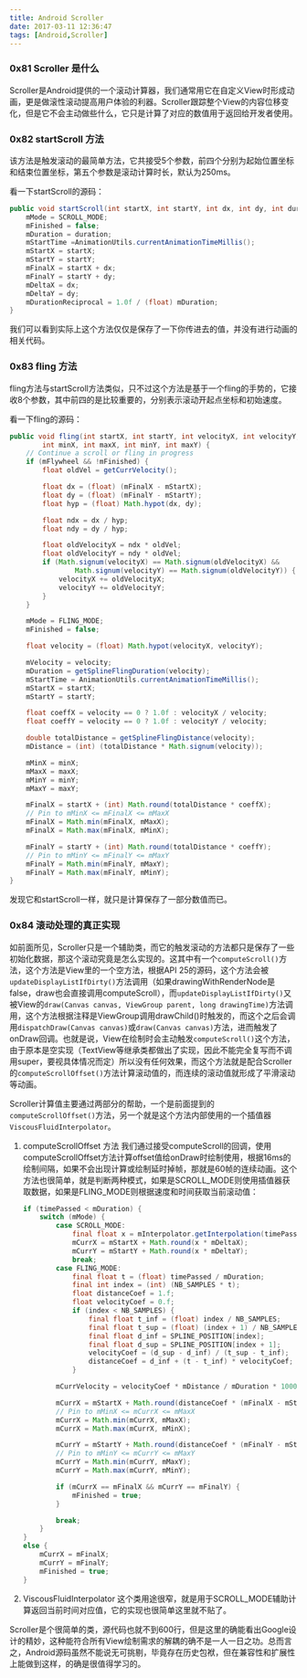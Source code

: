 ```yaml
---
title: Android Scroller
date: 2017-03-11 12:36:47
tags: [Android,Scroller]
---
```


### 0x81 Scroller 是什么

Scroller是Android提供的一个滚动计算器，我们通常用它在自定义View时形成动画，更是做滚性滚动提高用户体验的利器。Scroller跟踪整个View的内容位移变化，但是它不会主动做些什么，它只是计算了对应的数值用于返回给开发者使用。

### 0x82 startScroll 方法

该方法是触发滚动的最简单方法，它共接受5个参数，前四个分别为起始位置坐标和结束位置坐标，第五个参数是滚动计算时长，默认为250ms。

看一下startScroll的源码：

```Java
public void startScroll(int startX, int startY, int dx, int dy, int duration) {
    mMode = SCROLL_MODE;
    mFinished = false;
    mDuration = duration;
    mStartTime =AnimationUtils.currentAnimationTimeMillis();
    mStartX = startX;
    mStartY = startY;
    mFinalX = startX + dx;
    mFinalY = startY + dy;
    mDeltaX = dx;
    mDeltaY = dy;
    mDurationReciprocal = 1.0f / (float) mDuration;
}
```

我们可以看到实际上这个方法仅仅是保存了一下你传进去的值，并没有进行动画的相关代码。

### 0x83 fling 方法

fling方法与startScroll方法类似，只不过这个方法是基于一个fling的手势的，它接收8个参数，其中前四的是比较重要的，分别表示滚动开起点坐标和初始速度。

看一下fling的源码：

```Java
public void fling(int startX, int startY, int velocityX, int velocityY,
        int minX, int maxX, int minY, int maxY) {
    // Continue a scroll or fling in progress
    if (mFlywheel && !mFinished) {
        float oldVel = getCurrVelocity();

        float dx = (float) (mFinalX - mStartX);
        float dy = (float) (mFinalY - mStartY);
        float hyp = (float) Math.hypot(dx, dy);

        float ndx = dx / hyp;
        float ndy = dy / hyp;

        float oldVelocityX = ndx * oldVel;
        float oldVelocityY = ndy * oldVel;
        if (Math.signum(velocityX) == Math.signum(oldVelocityX) &&
                Math.signum(velocityY) == Math.signum(oldVelocityY)) {
            velocityX += oldVelocityX;
            velocityY += oldVelocityY;
        }
    }

    mMode = FLING_MODE;
    mFinished = false;

    float velocity = (float) Math.hypot(velocityX, velocityY);

    mVelocity = velocity;
    mDuration = getSplineFlingDuration(velocity);
    mStartTime = AnimationUtils.currentAnimationTimeMillis();
    mStartX = startX;
    mStartY = startY;

    float coeffX = velocity == 0 ? 1.0f : velocityX / velocity;
    float coeffY = velocity == 0 ? 1.0f : velocityY / velocity;

    double totalDistance = getSplineFlingDistance(velocity);
    mDistance = (int) (totalDistance * Math.signum(velocity));

    mMinX = minX;
    mMaxX = maxX;
    mMinY = minY;
    mMaxY = maxY;

    mFinalX = startX + (int) Math.round(totalDistance * coeffX);
    // Pin to mMinX <= mFinalX <= mMaxX
    mFinalX = Math.min(mFinalX, mMaxX);
    mFinalX = Math.max(mFinalX, mMinX);

    mFinalY = startY + (int) Math.round(totalDistance * coeffY);
    // Pin to mMinY <= mFinalY <= mMaxY
    mFinalY = Math.min(mFinalY, mMaxY);
    mFinalY = Math.max(mFinalY, mMinY);
}
```

发现它和startScroll一样，就只是计算保存了一部分数值而已。

### 0x84 滚动处理的真正实现

如前面所见，Scroller只是一个辅助类，而它的触发滚动的方法都只是保存了一些初始化数据，那这个滚动究竟是怎么实现的。这其中有一个`computeScroll()`方法，这个方法是View里的一个空方法，根据API 25的源码，这个方法会被`updateDisplayListIfDirty()`方法调用（如果drawingWithRenderNode是false，draw也会直接调用computeScroll），而`updateDisplayListIfDirty()`又被View的`draw(Canvas canvas, ViewGroup parent, long drawingTime)`方法调用，这个方法根据注释是ViewGroup调用drawChild()时触发的，而这个之后会调用`dispatchDraw(Canvas canvas)`或`draw(Canvas canvas)`方法，进而触发了onDraw回调。也就是说，View在绘制时会主动触发`computeScroll()`这个方法，由于原本是空实现（TextView等继承类都做出了实现，因此不能完全复写而不调用super，要视具体情况而定）所以没有任何效果，而这个方法就是配合Scroller的`computeScrollOffset()`方法计算滚动值的，而连续的滚动值就形成了平滑滚动等动画。

Scroller计算值主要通过两部分的帮助，一个是前面提到的`computeScrollOffset()`方法，另一个就是这个方法内部使用的一个插值器`ViscousFluidInterpolator`。

1. computeScrollOffset 方法
    我们通过接受computeScroll的回调，使用computeScrollOffset方法计算offset值给onDraw时绘制使用，根据16ms的绘制间隔，如果不会出现计算或绘制延时掉帧，那就是60帧的连续动画。这个方法也很简单，就是判断两种模式，如果是SCROLL_MODE则使用插值器获取数据，如果是FLING_MODE则根据速度和时间获取当前滚动值：
    ```Java
    if (timePassed < mDuration) {
        switch (mMode) {
            case SCROLL_MODE:
                final float x = mInterpolator.getInterpolation(timePassed * mDurationReciprocal);
                mCurrX = mStartX + Math.round(x * mDeltaX);
                mCurrY = mStartY + Math.round(x * mDeltaY);
                break;
            case FLING_MODE:
                final float t = (float) timePassed / mDuration;
                final int index = (int) (NB_SAMPLES * t);
                float distanceCoef = 1.f;
                float velocityCoef = 0.f;
                if (index < NB_SAMPLES) {
                    final float t_inf = (float) index / NB_SAMPLES;
                    final float t_sup = (float) (index + 1) / NB_SAMPLES;
                    final float d_inf = SPLINE_POSITION[index];
                    final float d_sup = SPLINE_POSITION[index + 1];
                    velocityCoef = (d_sup - d_inf) / (t_sup - t_inf);
                    distanceCoef = d_inf + (t - t_inf) * velocityCoef;
                }

            mCurrVelocity = velocityCoef * mDistance / mDuration * 1000.0f;

            mCurrX = mStartX + Math.round(distanceCoef * (mFinalX - mStartX));
            // Pin to mMinX <= mCurrX <= mMaxX
            mCurrX = Math.min(mCurrX, mMaxX);
            mCurrX = Math.max(mCurrX, mMinX);

            mCurrY = mStartY + Math.round(distanceCoef * (mFinalY - mStartY));
            // Pin to mMinY <= mCurrY <= mMaxY
            mCurrY = Math.min(mCurrY, mMaxY);
            mCurrY = Math.max(mCurrY, mMinY);

            if (mCurrX == mFinalX && mCurrY == mFinalY) {
                mFinished = true;
            }

            break;
        }
    }
    else {
        mCurrX = mFinalX;
        mCurrY = mFinalY;
        mFinished = true;
    }
    ```

1. ViscousFluidInterpolator
    这个类用途很窄，就是用于SCROLL_MODE辅助计算返回当前时间对应值，它的实现也很简单这里就不贴了。

Scroller是个很简单的类，源代码也就不到600行，但是这里的确能看出Google设计的精妙，这种能符合所有View绘制需求的解耦的确不是一人一日之功。总而言之，Android源码虽然不能说无可挑剔，毕竟存在历史包袱，但在兼容性和扩展性上能做到这样，的确是很值得学习的。
